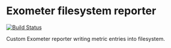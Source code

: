 [travis]: https://travis-ci.org/erlang-mas/exometer-fs

# Exometer filesystem reporter

[![Build Status](https://travis-ci.org/erlang-mas/exometer-fs.svg?branch=master)][travis]

Custom Exometer reporter writing metric entries into filesystem.
